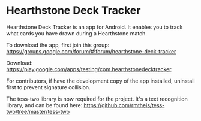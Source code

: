 Hearthstone Deck Tracker
===================
Hearthstone Deck Tracker is an app for Android. 
It enables you to track what cards you have drawn during a Hearthstone match.

To download the app, first join this group: https://groups.google.com/forum/#!forum/hearthstone-deck-tracker

Download: https://play.google.com/apps/testing/com.hearthstonedecktracker

For contributors, if have the development copy of the app installed, uninstall first to prevent signature collision.

The tess-two library is now required for the project. It's a text recognition library, and can be found here: https://github.com/rmtheis/tess-two/tree/master/tess-two

